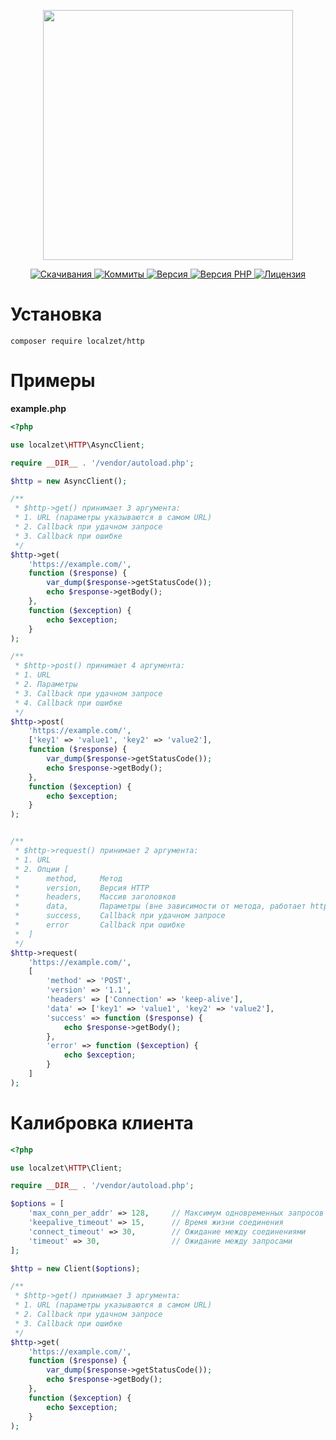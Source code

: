 <p align="center"><a href="https://www.localzet.com" target="_blank">
  <img src="https://static.localzet.com/media/full-localzet2.png" width="400">
</a></p>

<p align="center">
  <a href="https://packagist.org/packages/localzet/http">
  <img src="https://img.shields.io/packagist/dt/localzet/http?label=%D0%A1%D0%BA%D0%B0%D1%87%D0%B8%D0%B2%D0%B0%D0%BD%D0%B8%D1%8F" alt="Скачивания">
</a>
  <a href="https://github.com/localzet/HttpClient">
  <img src="https://img.shields.io/github/commit-activity/t/localzet/HttpClient?label=%D0%9A%D0%BE%D0%BC%D0%BC%D0%B8%D1%82%D1%8B" alt="Коммиты">
</a>
  <a href="https://packagist.org/packages/localzet/http">
  <img src="https://img.shields.io/packagist/v/localzet/http?label=%D0%92%D0%B5%D1%80%D1%81%D0%B8%D1%8F" alt="Версия">
</a>
  <a href="https://packagist.org/packages/localzet/http">
  <img src="https://img.shields.io/packagist/dependency-v/localzet/http/php?label=PHP" alt="Версия PHP">
</a>
  <a href="https://github.com/localzet/HttpClient">
  <img src="https://img.shields.io/github/license/localzet/HttpClient?label=%D0%9B%D0%B8%D1%86%D0%B5%D0%BD%D0%B7%D0%B8%D1%8F" alt="Лицензия">
</a>
</p>

# Установка
`composer require localzet/http`

# Примеры
**example.php**
```php
<?php

use localzet\HTTP\AsyncClient;

require __DIR__ . '/vendor/autoload.php';

$http = new AsyncClient();

/**
 * $http->get() принимает 3 аргумента:
 * 1. URL (параметры указываются в самом URL)
 * 2. Callback при удачном запросе
 * 3. Callback при ошибке
 */
$http->get(
    'https://example.com/',
    function ($response) {
        var_dump($response->getStatusCode());
        echo $response->getBody();
    },
    function ($exception) {
        echo $exception;
    }
);

/**
 * $http->post() принимает 4 аргумента:
 * 1. URL
 * 2. Параметры
 * 3. Callback при удачном запросе
 * 4. Callback при ошибке
 */
$http->post(
    'https://example.com/',
    ['key1' => 'value1', 'key2' => 'value2'],
    function ($response) {
        var_dump($response->getStatusCode());
        echo $response->getBody();
    },
    function ($exception) {
        echo $exception;
    }
);


/**
 * $http->request() принимает 2 аргумента:
 * 1. URL
 * 2. Опции [
 *      method,     Метод
 *      version,    Версия HTTP
 *      headers,    Массив заголовков
 *      data,       Параметры (вне зависимости от метода, работает http_build_query())
 *      success,    Callback при удачном запросе
 *      error       Callback при ошибке
 *  ]
 */
$http->request(
    'https://example.com/',
    [
        'method' => 'POST',
        'version' => '1.1',
        'headers' => ['Connection' => 'keep-alive'],
        'data' => ['key1' => 'value1', 'key2' => 'value2'],
        'success' => function ($response) {
            echo $response->getBody();
        },
        'error' => function ($exception) {
            echo $exception;
        }
    ]
);
```

# Калибровка клиента

```php
<?php

use localzet\HTTP\Client;

require __DIR__ . '/vendor/autoload.php';

$options = [
    'max_conn_per_addr' => 128,     // Максимум одновременных запросов к одному URL
    'keepalive_timeout' => 15,      // Время жизни соединения
    'connect_timeout' => 30,        // Ожидание между соединениями
    'timeout' => 30,                // Ожидание между запросами
];

$http = new Client($options);

/**
 * $http->get() принимает 3 аргумента:
 * 1. URL (параметры указываются в самом URL)
 * 2. Callback при удачном запросе
 * 3. Callback при ошибке
 */
$http->get(
    'https://example.com/',
    function ($response) {
        var_dump($response->getStatusCode());
        echo $response->getBody();
    },
    function ($exception) {
        echo $exception;
    }
);
```